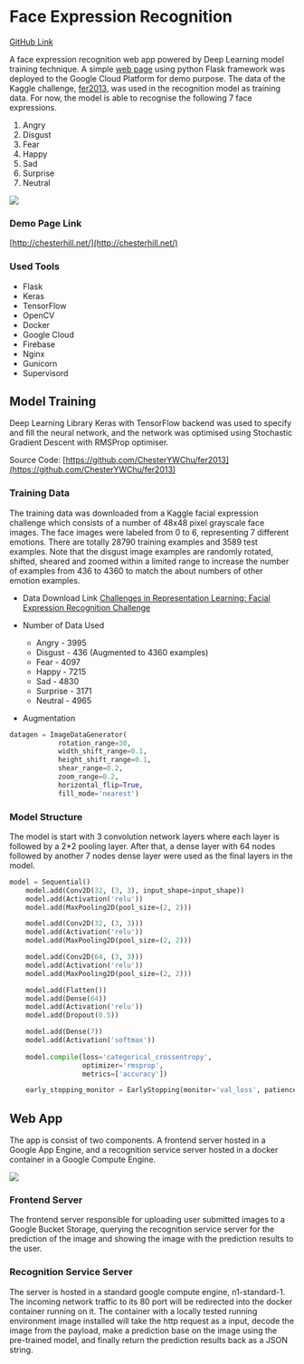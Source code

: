 # Face Expression Recognition

[GitHub Link](https://github.com/ChesterYWChu/ferwebapp)

A face expression recognition web app powered by Deep Learning model training technique. A simple [web page](https://fer-project-170115.appspot.com/) using python Flask framework was deployed to the Google Cloud Platform for demo purpose. The data of the Kaggle challenge, [fer2013](https://www.kaggle.com/c/challenges-in-representation-learning-facial-expression-recognition-challenge/data), was used in the recognition model as training data. For now, the model is able to recognise the following 7 face expressions.

1. Angry
2. Disgust
3. Fear
4. Happy
5. Sad
6. Surprise
7. Neutral

![](http://gdurl.com/QsKL)

### Demo Page Link
[http://chesterhill.net/](http://chesterhill.net/)

### Used Tools
* Flask
* Keras
* TensorFlow
* OpenCV
* Docker
* Google Cloud
* Firebase
* Nginx
* Gunicorn
* Supervisord


## Model Training

Deep Learning Library Keras with TensorFlow backend was used to specify and fill the neural network, and the network was optimised using Stochastic Gradient Descent with RMSProp optimiser.

Source Code: [https://github.com/ChesterYWChu/fer2013](https://github.com/ChesterYWChu/fer2013)

### Training Data
The training data was downloaded from a Kaggle facial expression challenge which consists of a number of 48x48 pixel grayscale face images. The face images were labeled from 0 to 6, representing 7 different emotions. There are totally 28790 training examples and 3589 test examples. Note that the disgust image examples are randomly rotated, shifted, sheared and zoomed within a limited range to increase the number of examples from 436 to 4360 to match the about numbers of other emotion examples.

* Data Download Link
[Challenges in Representation Learning: Facial Expression Recognition Challenge](https://www.kaggle.com/c/challenges-in-representation-learning-facial-expression-recognition-challenge/data)

* Number of Data Used
	* Angry - 3995
	* Disgust - 436 (Augmented to 4360 examples)
	* Fear - 4097
	* Happy - 7215
	* Sad - 4830
	* Surprise - 3171
	* Neutral - 4965
* Augmentation
```python
datagen = ImageDataGenerator(
	        rotation_range=30,
	        width_shift_range=0.1,
	        height_shift_range=0.1,
	        shear_range=0.2,
	        zoom_range=0.2,
	        horizontal_flip=True,
	        fill_mode='nearest')
```

### Model Structure
The model is start with 3 convolution network layers where each layer is followed by a 2*2 pooling layer. After that, a dense layer with 64 nodes followed by another 7 nodes dense layer were used as the final layers in the model.

```python
model = Sequential()
	model.add(Conv2D(32, (3, 3), input_shape=input_shape))
	model.add(Activation('relu'))
	model.add(MaxPooling2D(pool_size=(2, 2)))

	model.add(Conv2D(32, (3, 3)))
	model.add(Activation('relu'))
	model.add(MaxPooling2D(pool_size=(2, 2)))

	model.add(Conv2D(64, (3, 3)))
	model.add(Activation('relu'))
	model.add(MaxPooling2D(pool_size=(2, 2)))

	model.add(Flatten())
	model.add(Dense(64))
	model.add(Activation('relu'))
	model.add(Dropout(0.5))

	model.add(Dense(7))
	model.add(Activation('softmax'))
	
	model.compile(loss='categorical_crossentropy',
	              optimizer='rmsprop',
	              metrics=['accuracy'])

	early_stopping_monitor = EarlyStopping(monitor='val_loss', patience=5)
```

## Web App
The app is consist of two components. A frontend server hosted in a Google App Engine, and a recognition service server hosted in a docker container in a Google Compute Engine.

![](http://gdurl.com/tXLz)

### Frontend Server
The frontend server responsible for uploading user submitted images to a Google Bucket Storage, querying the recognition service server for the prediction of the image and showing the image with the prediction results to the user.

### Recognition Service Server
The server is hosted in a standard google compute engine, n1-standard-1. The incoming network traffic to its 80 port will be redirected into the docker container running on it. The container with a locally tested running environment image installed will take the http request as a input, decode the image from the payload, make a prediction base on the image using the pre-trained model, and finally return the prediction results back as a JSON string.
